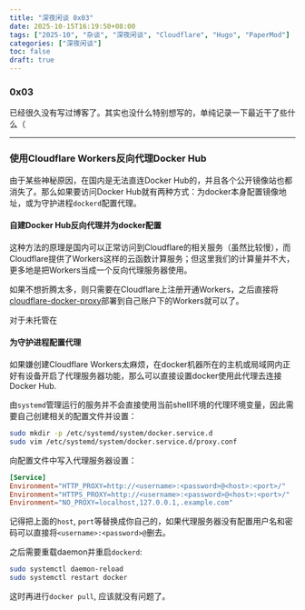 ```yaml
---
title: "深夜闲谈 0x03"
date: 2025-10-15T16:19:50+08:00
tags: ["2025-10", "杂谈", "深夜闲谈", "Cloudflare", "Hugo", "PaperMod"]
categories: ["深夜闲谈"]
toc: false
draft: true
---
```


### 0x03

已经很久没有写过博客了。其实也没什么特别想写的，单纯记录一下最近干了些什么（

---

### 使用Cloudflare Workers反向代理Docker Hub

由于某些神秘原因，在国内是无法直连Docker Hub的，并且各个公开镜像站也都消失了。那么如果要访问Docker Hub就有两种方式：为docker本身配置镜像地址，或为守护进程`dockerd`配置代理。

#### 自建Docker Hub反向代理并为docker配置

这种方法的原理是国内可以正常访问到Cloudflare的相关服务（虽然比较慢），而Cloudflare提供了Workers这样的云函数计算服务；但这里我们的计算量并不大，更多地是把Workers当成一个反向代理服务器使用。

如果不想折腾太多，则只需要在Cloudflare上注册开通Workers，之后直接将[cloudflare-docker-proxy](https://github.com/ciiiii/cloudflare-docker-proxy)部署到自己账户下的Workers就可以了。

对于未托管在


#### 为守护进程配置代理

如果嫌创建Cloudflare Workers太麻烦，在docker机器所在的主机或局域网内正好有设备开启了代理服务器功能，那么可以直接设置docker使用此代理去连接Docker Hub.

由`systemd`管理运行的服务并不会直接使用当前shell环境的代理环境变量，因此需要自己创建相关的配置文件并设置：

```sh
sudo mkdir -p /etc/systemd/system/docker.service.d
sudo vim /etc/systemd/system/docker.service.d/proxy.conf
```

向配置文件中写入代理服务器设置：

```conf
[Service]
Environment="HTTP_PROXY=http://<username>:<password>@<host>:<port>/"
Environment="HTTPS_PROXY=http://<username>:<password>@<host>:<port>/"
Environment="NO_PROXY=localhost,127.0.0.1,.example.com"
```

记得把上面的`host`, `port`等替换成你自己的，如果代理服务器没有配置用户名和密码可以直接将`<username>:<password>@`删去。

之后需要重载daemon并重启`dockerd`:

```sh
sudo systemctl daemon-reload
sudo systemctl restart docker
```

这时再进行`docker pull`, 应该就没有问题了。

